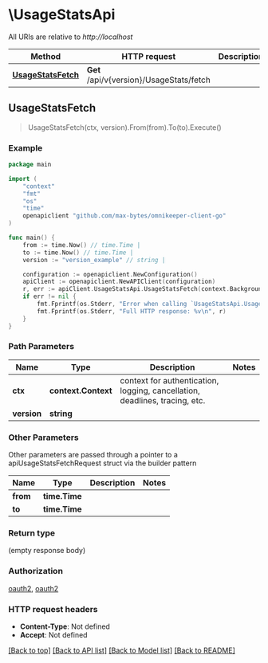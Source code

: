 # \UsageStatsApi

All URIs are relative to *http://localhost*

Method | HTTP request | Description
------------- | ------------- | -------------
[**UsageStatsFetch**](UsageStatsApi.md#UsageStatsFetch) | **Get** /api/v{version}/UsageStats/fetch | 



## UsageStatsFetch

> UsageStatsFetch(ctx, version).From(from).To(to).Execute()



### Example

```go
package main

import (
    "context"
    "fmt"
    "os"
    "time"
    openapiclient "github.com/max-bytes/omnikeeper-client-go"
)

func main() {
    from := time.Now() // time.Time | 
    to := time.Now() // time.Time | 
    version := "version_example" // string | 

    configuration := openapiclient.NewConfiguration()
    apiClient := openapiclient.NewAPIClient(configuration)
    r, err := apiClient.UsageStatsApi.UsageStatsFetch(context.Background(), version).From(from).To(to).Execute()
    if err != nil {
        fmt.Fprintf(os.Stderr, "Error when calling `UsageStatsApi.UsageStatsFetch``: %v\n", err)
        fmt.Fprintf(os.Stderr, "Full HTTP response: %v\n", r)
    }
}
```

### Path Parameters


Name | Type | Description  | Notes
------------- | ------------- | ------------- | -------------
**ctx** | **context.Context** | context for authentication, logging, cancellation, deadlines, tracing, etc.
**version** | **string** |  | 

### Other Parameters

Other parameters are passed through a pointer to a apiUsageStatsFetchRequest struct via the builder pattern


Name | Type | Description  | Notes
------------- | ------------- | ------------- | -------------
 **from** | **time.Time** |  | 
 **to** | **time.Time** |  | 


### Return type

 (empty response body)

### Authorization

[oauth2](../README.md#oauth2), [oauth2](../README.md#oauth2)

### HTTP request headers

- **Content-Type**: Not defined
- **Accept**: Not defined

[[Back to top]](#) [[Back to API list]](../README.md#documentation-for-api-endpoints)
[[Back to Model list]](../README.md#documentation-for-models)
[[Back to README]](../README.md)

